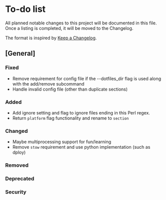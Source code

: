 # To-do list

All planned notable changes to this project will be documented in this file.
Once a listing is completed, it will be moved to the Changelog.

The format is inspired by [Keep a Changelog](https://keepachangelog.com/en/1.0.0/).

## [General]

### Fixed

- Remove requirement for config file if the --dotfiles_dir flag is used along with the add/remove subcommand
- Handle invalid config file (other than duplicate sections)

### Added

- Add ignore setting and flag to ignore files ending in this Perl regex.
- Return `platform` flag functionality and rename to `section`

### Changed

- Maybe multiprocessing support for fun/learning
- Remove `stow` requirement and use python implementation (such as dploy)

### Removed

### Deprecated

### Security
